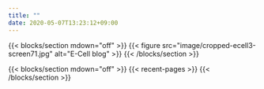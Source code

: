```yaml
---
title: ""
date: 2020-05-07T13:23:12+09:00
---
```


{{< blocks/section mdown="off" >}}
{{< figure src="image/cropped-ecell3-screen71.jpg" alt="E-Cell blog" >}}
{{< /blocks/section >}}

{{< blocks/section mdown="off" >}}
{{< recent-pages >}}
{{< /blocks/section >}}

